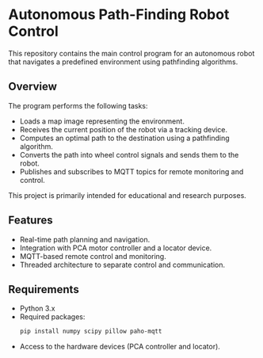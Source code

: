 # Autonomous Path-Finding Robot Control

This repository contains the main control program for an autonomous robot that navigates a predefined environment using pathfinding algorithms.

## Overview

The program performs the following tasks:

- Loads a map image representing the environment.
- Receives the current position of the robot via a tracking device.
- Computes an optimal path to the destination using a pathfinding algorithm.
- Converts the path into wheel control signals and sends them to the robot.
- Publishes and subscribes to MQTT topics for remote monitoring and control.

This project is primarily intended for educational and research purposes.

## Features

- Real-time path planning and navigation.
- Integration with PCA motor controller and a locator device.
- MQTT-based remote control and monitoring.
- Threaded architecture to separate control and communication.

## Requirements

- Python 3.x
- Required packages:
  ```bash
  pip install numpy scipy pillow paho-mqtt
  ```
- Access to the hardware devices (PCA controller and locator).
